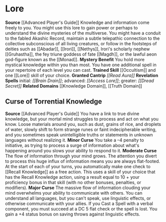 ﻿---
id: '7'
name: Lore
rarity: Common
source: '[[DATABASE/source/Advanced Player''s Guide|Advanced Player''s Guide]]'
trait: null
type: Oracle Mystery

---
# Lore

**Source** [[Advanced Player's Guide]] 
Knowledge and information come freely to you. You might use this lore to gain power or perhaps to understand the divine mysteries of the multiverse. You might have a conduit to the fabled Akashic Record, maintain a subtle telepathic connection to the collective subconscious of all living creatures, or follow in the footsteps of deities such as [[Abadar]], [[Irori]], [[Nethys]], Irori's scholarly nephew [[Gruhastha]], the fey triune goddess of fate [[Magdh]], or the lawful aeon god-figure known as the [[Monad]].
**Mystery Benefit** You hold more mystical knowledge within you than most. You have one additional spell in your repertoire of each level you can cast.
**Trained Skill** [[Occultism]] and one [[Lore]] skill of your choice.
**Granted Cantrip** _[[Read Aura]]_
**Revelation Spells** initial: _[[Brain Drain]]_; advanced: _[[Access Lore]]_; greater: _[[Dread Secret]]_
**Related Domains** [[Knowledge Domain]], [[Truth Domain]]

## Curse of Torrential Knowledge

**Source** [[Advanced Player's Guide]] 
You have a link to true divine knowledge, but your mortal mind struggles to process and act on what you know. Loose materials around you, such as dust, grains of rice, and droplets of water, slowly shift to form strange runes or faint indecipherable writing, and you sometimes speak unintelligible truths or statements in unknown languages without realizing it.
**Minor Curse** You take a –4 penalty to initiative, as trying to process a surge of information about what's happening around you slows your ability to respond to it.
**Moderate Curse** The flow of information through your mind grows. The attention you divert to process this huge influx of information means you are always flat-footed. At the start of each of your turns, you automatically make one check to [[Recall Knowledge]] as a free action. This uses a skill of your choice that has the Recall Knowledge action, using a result equal to 10 + your proficiency bonus in that skill (with no other bonuses, penalties, or modifiers).
**Major Curse** The massive flow of information clouding your mind overwhelms your ability to communicate with others. You can understand all languages, but you can't speak, use linguistic effects, or otherwise communicate with your allies. If you Cast a Spell with a verbal component, you must succeed at a DC 5 flat check or the spell is lost. You gain a +4 status bonus on saving throws against linguistic effects.